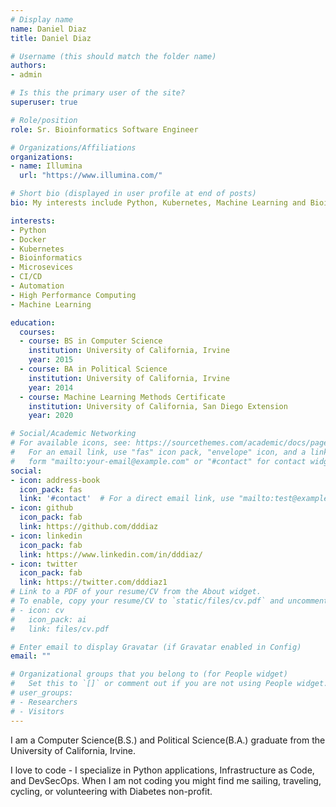 ```yaml
---
# Display name
name: Daniel Diaz
title: Daniel Diaz

# Username (this should match the folder name)
authors:
- admin

# Is this the primary user of the site?
superuser: true

# Role/position
role: Sr. Bioinformatics Software Engineer

# Organizations/Affiliations
organizations:
- name: Illumina
  url: "https://www.illumina.com/"

# Short bio (displayed in user profile at end of posts)
bio: My interests include Python, Kubernetes, Machine Learning and Bioinformatics.

interests:
- Python
- Docker
- Kubernetes
- Bioinformatics
- Microsevices
- CI/CD
- Automation
- High Performance Computing
- Machine Learning

education:
  courses:
  - course: BS in Computer Science
    institution: University of California, Irvine
    year: 2015
  - course: BA in Political Science
    institution: University of California, Irvine
    year: 2014
  - course: Machine Learning Methods Certificate
    institution: University of California, San Diego Extension
    year: 2020

# Social/Academic Networking
# For available icons, see: https://sourcethemes.com/academic/docs/page-builder/#icons
#   For an email link, use "fas" icon pack, "envelope" icon, and a link in the
#   form "mailto:your-email@example.com" or "#contact" for contact widget.
social:
- icon: address-book
  icon_pack: fas
  link: '#contact'  # For a direct email link, use "mailto:test@example.org".
- icon: github
  icon_pack: fab
  link: https://github.com/dddiaz
- icon: linkedin
  icon_pack: fab
  link: https://www.linkedin.com/in/dddiaz/
- icon: twitter
  icon_pack: fab
  link: https://twitter.com/dddiaz1
# Link to a PDF of your resume/CV from the About widget.
# To enable, copy your resume/CV to `static/files/cv.pdf` and uncomment the lines below.
# - icon: cv
#   icon_pack: ai
#   link: files/cv.pdf

# Enter email to display Gravatar (if Gravatar enabled in Config)
email: ""

# Organizational groups that you belong to (for People widget)
#   Set this to `[]` or comment out if you are not using People widget.
# user_groups:
# - Researchers
# - Visitors
---
```


I am a Computer Science(B.S.) and Political Science(B.A.) graduate from the University of California, Irvine. 

I love to code - I specialize in Python applications, Infrastructure as Code, and DevSecOps. When I am not coding you might find me sailing, traveling, cycling, or volunteering with Diabetes non-profit.  
